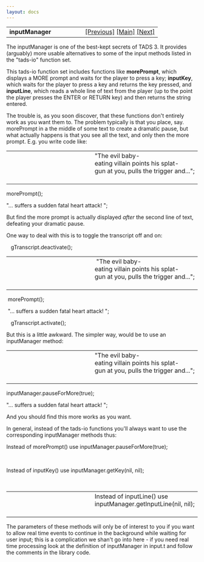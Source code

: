 ```yaml
---
layout: docs
---
```

<table width="100%" data-border="0" data-cellspacing="0"
data-cellpadding="3" data-bgcolor="#C0C0C0">
<colgroup>
<col style="width: 50%" />
<col style="width: 50%" />
</colgroup>
<tbody>
<tr>
<td style="text-align: left;"><strong>inputManager<br />
</strong></td>
<td style="text-align: right;"><a
href="messagesubstitutionparameters.html">[Previous]</a> <a
href="generalintroduction.html">[Main]</a> <a
href="mainoutputstream.html">[Next]</a></td>
</tr>
</tbody>
</table>

  
The inputManager is one of the best-kept secrets of TADS 3. It provides
(arguably) more usable alternatives to some of the input methods listed
in the "tads-io" function set.  
  
This tads-io function set includes functions like **morePrompt**, which
displays a MORE prompt and waits for the player to press a key;
**inputKey**, which waits for the player to press a key and returns the
key pressed, and **inputLine**, which reads a whole line of text from
the player (up to the point the player presses the ENTER or RETURN key)
and then returns the string entered.  
  
The trouble is, as you soon discover, that these functions don't
entirely work as you want them to. The problem typically is that you
place, say. morePrompt in a the middle of some text to create a dramatic
pause, but what actually happens is that you see all the text, and only
then the more prompt. E.g. you write code like:  
  

<table data-border="0" data-cellpadding="0" data-cellspacing="0">
<colgroup>
<col style="width: 50%" />
<col style="width: 50%" />
</colgroup>
<tbody>
<tr data-valign="TOP">
<td width="14"></td>
<td>"The evil baby-eating villain points his splat-gun at you, pulls the trigger and...";
 <br />
</td>
</tr>
</tbody>
</table>

morePrompt();  

"... suffers a sudden fatal heart attack! ";  



  
But find the more prompt is actually displayed *after* the second line
of text, defeating your dramatic pause.  
  
One way to deal with this is to toggle the transcript off and on:  
  
   gTranscript.deactivate();  

<table data-border="0" data-cellpadding="0" data-cellspacing="0">
<colgroup>
<col style="width: 50%" />
<col style="width: 50%" />
</colgroup>
<tbody>
<tr data-valign="TOP">
<td width="14"></td>
<td> "The evil baby-eating villain points his splat-gun at you, pulls the trigger and...";
 <br />
</td>
</tr>
</tbody>
</table>

 morePrompt();  

 "... suffers a sudden fatal heart attack! ";  



   gTranscript.activate();  
  
But this is a little awkward. The simpler way, would be to use an
inputManager method:  
  

<table data-border="0" data-cellpadding="0" data-cellspacing="0">
<colgroup>
<col style="width: 50%" />
<col style="width: 50%" />
</colgroup>
<tbody>
<tr data-valign="TOP">
<td width="14"></td>
<td>"The evil baby-eating villain points his splat-gun at you, pulls the trigger and...";
 <br />
</td>
</tr>
</tbody>
</table>

inputManager.pauseForMore(true);  

"... suffers a sudden fatal heart attack! ";  



  
And you should find this more works as you want.  
  
In general, instead of the tads-io functions you'll always want to use
the corresponding inputManager methods thus:  
  

Instead of morePrompt() use inputManager.pauseForMore(true);  



 



Instead of inputKey() use inputManager.getKey(nil, nil);  

 

<table data-border="0" data-cellpadding="0" data-cellspacing="0">
<colgroup>
<col style="width: 50%" />
<col style="width: 50%" />
</colgroup>
<tbody>
<tr data-valign="TOP">
<td width="14"></td>
<td>Instead of inputLine() use inputManager.getInputLine(nil, nil);
 <br />
</td>
</tr>
</tbody>
</table>



  
The parameters of these methods will only be of interest to you if you
want to allow real time events to continue in the background while
waiting for user input; this is a complication we shan't go into here -
if you need real time processing look at the definition of inputManager
in input.t and follow the comments in the library code.  
  
  
  
  
